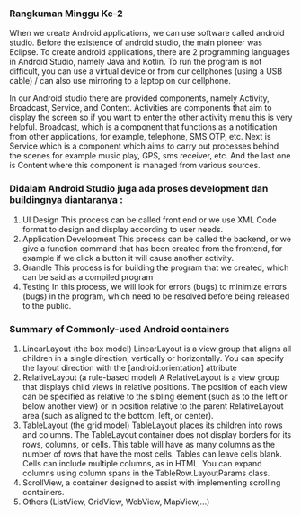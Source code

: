 ### Rangkuman Minggu Ke-2

When we create Android applications, we can use software called android studio.
Before the existence of android studio, the main pioneer was Eclipse.
To create android applications, there are 2 programming languages ​​in Android Studio, namely Java and Kotlin.
To run the program is not difficult, you can use a virtual device or from our cellphones
(using a USB cable) / can also use mirroring to a laptop on our cellphone.

In our Android studio there are provided components, namely Activity, Broadcast, Service, and Content.
Activities are components that aim to display the screen so if you want to enter the other activity menu this is very helpful.
Broadcast, which is a component that functions as a notification from other applications, for example, telephone, SMS OTP, etc.
Next is Service which is a component which aims to carry out processes behind the scenes for example music play, GPS, sms receiver, etc.
And the last one is Content where this component is managed from various sources.

### Didalam Android Studio juga ada proses development dan buildingnya diantaranya :

1. UI Design This process can be called front end or we use XML Code format to design and display according to user needs.
2. Application Development This process can be called the backend, or we give a function command that has been created from the frontend, for example if we click a button it will cause another activity.
3. Grandle This process is for building the program that we created, which can be said as a compiled program
4. Testing In this process, we will look for errors (bugs) to minimize errors (bugs) in the program, which need to be resolved before being released to the public.

### Summary of Commonly-used Android containers

1. LinearLayout (the box model) LinearLayout is a view group that aligns all children in a single direction, vertically or horizontally. You can specify the layout direction with the [android:orientation] attribute
2. RelativeLayout (a rule-based model) A RelativeLayout is a view group that displays child views in relative positions. The position of each view can be specified as relative to the sibling element (such as to the left or below another view) or in position relative to the parent RelativeLayout area (such as aligned to the bottom, left, or center).
3. TableLayout (the grid model) TableLayout places its children into rows and columns. The TableLayout container does not display borders for its rows, columns, or cells. This table will have as many columns as the number of rows that have the most cells. Tables can leave cells blank. Cells can include multiple columns, as in HTML. You can expand columns using column spans in the TableRow.LayoutParams class.
4. ScrollView, a container designed to assist with implementing scrolling containers.
5. Others (ListView, GridView, WebView, MapView,…)